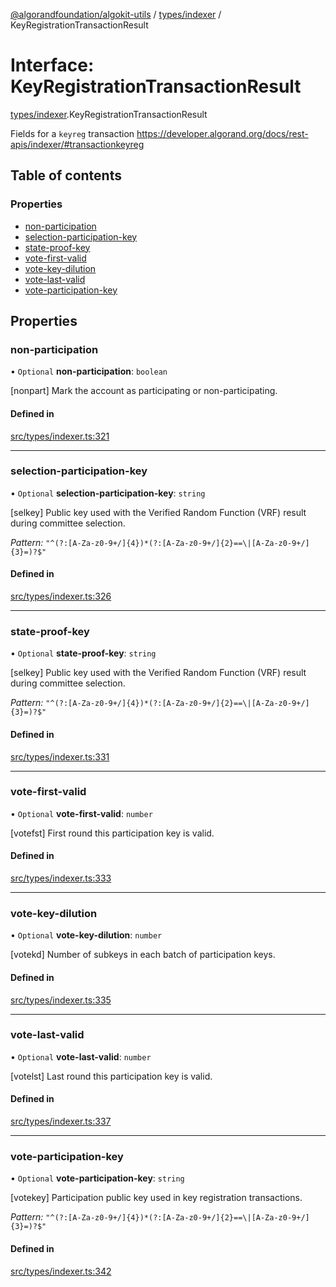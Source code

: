 [@algorandfoundation/algokit-utils](../README.md) / [types/indexer](../modules/types_indexer.md) / KeyRegistrationTransactionResult

# Interface: KeyRegistrationTransactionResult

[types/indexer](../modules/types_indexer.md).KeyRegistrationTransactionResult

Fields for a `keyreg` transaction https://developer.algorand.org/docs/rest-apis/indexer/#transactionkeyreg

## Table of contents

### Properties

- [non-participation](types_indexer.KeyRegistrationTransactionResult.md#non-participation)
- [selection-participation-key](types_indexer.KeyRegistrationTransactionResult.md#selection-participation-key)
- [state-proof-key](types_indexer.KeyRegistrationTransactionResult.md#state-proof-key)
- [vote-first-valid](types_indexer.KeyRegistrationTransactionResult.md#vote-first-valid)
- [vote-key-dilution](types_indexer.KeyRegistrationTransactionResult.md#vote-key-dilution)
- [vote-last-valid](types_indexer.KeyRegistrationTransactionResult.md#vote-last-valid)
- [vote-participation-key](types_indexer.KeyRegistrationTransactionResult.md#vote-participation-key)

## Properties

### non-participation

• `Optional` **non-participation**: `boolean`

[nonpart] Mark the account as participating or non-participating.

#### Defined in

[src/types/indexer.ts:321](https://github.com/algorandfoundation/algokit-utils-ts/blob/main/src/types/indexer.ts#L321)

___

### selection-participation-key

• `Optional` **selection-participation-key**: `string`

[selkey] Public key used with the Verified Random Function (VRF) result during committee selection.

*Pattern:* `"^(?:[A-Za-z0-9+/]{4})*(?:[A-Za-z0-9+/]{2}==\|[A-Za-z0-9+/]{3}=)?$"`

#### Defined in

[src/types/indexer.ts:326](https://github.com/algorandfoundation/algokit-utils-ts/blob/main/src/types/indexer.ts#L326)

___

### state-proof-key

• `Optional` **state-proof-key**: `string`

[selkey] Public key used with the Verified Random Function (VRF) result during committee selection.

*Pattern:* `"^(?:[A-Za-z0-9+/]{4})*(?:[A-Za-z0-9+/]{2}==\|[A-Za-z0-9+/]{3}=)?$"`

#### Defined in

[src/types/indexer.ts:331](https://github.com/algorandfoundation/algokit-utils-ts/blob/main/src/types/indexer.ts#L331)

___

### vote-first-valid

• `Optional` **vote-first-valid**: `number`

[votefst] First round this participation key is valid.

#### Defined in

[src/types/indexer.ts:333](https://github.com/algorandfoundation/algokit-utils-ts/blob/main/src/types/indexer.ts#L333)

___

### vote-key-dilution

• `Optional` **vote-key-dilution**: `number`

[votekd] Number of subkeys in each batch of participation keys.

#### Defined in

[src/types/indexer.ts:335](https://github.com/algorandfoundation/algokit-utils-ts/blob/main/src/types/indexer.ts#L335)

___

### vote-last-valid

• `Optional` **vote-last-valid**: `number`

[votelst] Last round this participation key is valid.

#### Defined in

[src/types/indexer.ts:337](https://github.com/algorandfoundation/algokit-utils-ts/blob/main/src/types/indexer.ts#L337)

___

### vote-participation-key

• `Optional` **vote-participation-key**: `string`

[votekey] Participation public key used in key registration transactions.

*Pattern:* `"^(?:[A-Za-z0-9+/]{4})*(?:[A-Za-z0-9+/]{2}==\|[A-Za-z0-9+/]{3}=)?$"`

#### Defined in

[src/types/indexer.ts:342](https://github.com/algorandfoundation/algokit-utils-ts/blob/main/src/types/indexer.ts#L342)
